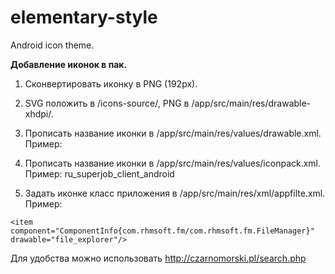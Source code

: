 # elementary-style
Android icon theme.

<b>Добавление иконок в пак.</b>

1. Сконвертировать иконку в PNG (192px).

2. SVG положить в /icons-source/, PNG в /app/src/main/res/drawable-xhdpi/.

3. Прописать название иконки в /app/src/main/res/values/drawable.xml.
Пример:
<item drawable="ru_superjob_client_android"/>

4. Прописать название иконки в /app/src/main/res/values/iconpack.xml.
Пример:
<item>ru_superjob_client_android</item>

5. Задать иконке класс приложения в /app/src/main/res/xml/appfilte.xml.
Пример:

<!-- File Explorer -->
    <item component="ComponentInfo{com.rhmsoft.fm/com.rhmsoft.fm.FileManager}" drawable="file_explorer"/>

Для удобства можно использовать http://czarnomorski.pl/search.php



